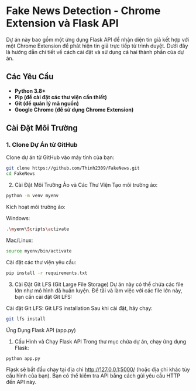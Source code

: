 # Fake News Detection - Chrome Extension và Flask API

Dự án này bao gồm một ứng dụng Flask API để nhận diện tin giả kết hợp với một Chrome Extension để phát hiện tin giả trực tiếp từ trình duyệt. Dưới đây là hướng dẫn chi tiết về cách cài đặt và sử dụng cả hai thành phần của dự án.

## Các Yêu Cầu

- **Python 3.8+**
- **Pip (để cài đặt các thư viện cần thiết)**
- **Git (để quản lý mã nguồn)**
- **Google Chrome (để sử dụng Chrome Extension)**

## Cài Đặt Môi Trường

### 1. Clone Dự Án từ GitHub

Clone dự án từ GitHub vào máy tính của bạn:
```bash
git clone https://github.com/Thinh2309/FakeNews.git
cd FakeNews
```

2. Cài Đặt Môi Trường Ảo và Các Thư Viện
Tạo môi trường ảo:

```bash
python -m venv myenv
```
Kích hoạt môi trường ảo:

Windows:
```bash
.\myenv\Scripts\activate
```
Mac/Linux:

```bash
source myenv/bin/activate
```
Cài đặt các thư viện yêu cầu:

```bash
pip install -r requirements.txt
```
3. Cài Đặt Git LFS (Git Large File Storage)
Dự án này có thể chứa các file lớn như mô hình đã huấn luyện. Để tải và làm việc với các file lớn này, bạn cần cài đặt Git LFS:

Cài đặt Git LFS: Git LFS installation
Sau khi cài đặt, hãy chạy:
```bash
git lfs install
```
Ứng Dụng Flask API (app.py)
1. Cấu Hình và Chạy Flask API
Trong thư mục chứa dự án, chạy ứng dụng Flask:
```bash
python app.py
```
Flask sẽ bắt đầu chạy tại địa chỉ http://127.0.0.1:5000/ (hoặc địa chỉ khác tùy cấu hình của bạn). Bạn có thể kiểm tra API bằng cách gửi yêu cầu HTTP đến API này.

